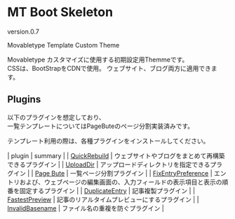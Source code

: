# MT Boot Skeleton

version.0.7

Movabletype Template Custom Theme

Movabletype カスタマイズに使用する初期設定用Themmeです。<br>
CSSは、BootStrapをCDNで使用。
ウェブサイト、ブログ両方に適用できます。

## Plugins

以下のプラグインを想定しており、<br>
一覧テンプレートについてはPageButeのページ分割実装済みです。

テンプレート利用の際は、各種プラグインをインストールしてください。


| plugin | summary |
| [QuickRebuild](http://tec.toi-planning.net/mt/quickrebuild/quickrebuild-061/) |
ウェブサイトやブログをまとめて再構築できるプラグイン |
| [UploadDir](http://labs.m-logic.jp/cat2/uploaddir/) | アップロードディレクトリを指定できるプラグイン |
| [Page Bute](http://www.skyarc.co.jp/engineerblog/entry/2642.html) | 一覧ページ分割プラグイン |
| [FixEntryPreference](https://plugins.movabletype.jp/author88366/fixentrypreference.html) |
 エントリおよび、ウェブページの編集画面の、入力フィールドの表示項目と表示の順番を固定するプラグイン |
| [DuplicateEntry](http://www.mtcms.jp/movabletype-blog/plugins/duplicateentry/200905221997.html) | 記事複製プラグイン |
| [FastestPreview](https://plugins.movabletype.jp/taku_amano/fastestpreview.html) | 記事のリアルタイムプレビューにするプラグイン |
| [InvalidBasename](https://plugins.movabletype.jp/u-pyon/invalidbasename.html) | ファイル名の重複を防ぐプラグイン |
